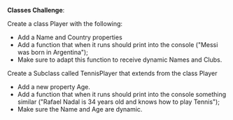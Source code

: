**Classes Challenge**:

Create a class Player with the following:

- Add a Name and Country properties
- Add a function that when it runs should print into the console ("Messi was born in Argentina");
- Make sure to adapt this function to receive dynamic Names and Clubs.

Create a Subclass called TennisPlayer that extends from the class Player

- Add a new property Age.
- Add a function that when it runs should print into the console something similar ("Rafael Nadal is 34 years old and knows how to play Tennis");
- Make sure the Name and Age are dynamic.
